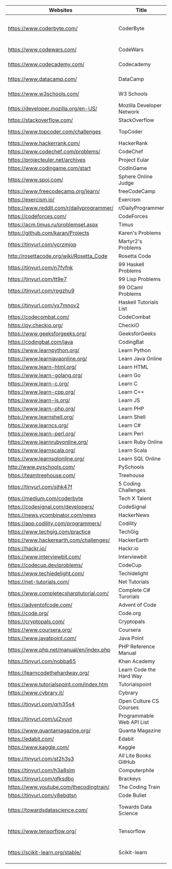 |Websites                                   |Title                    |Tags
|-------------------------------------------|-------------------------|----
|https://www.coderbyte.com/                 |CoderByte                |Interview practice, Coding Challenges
|https://www.codewars.com/                  |CodeWars                 |Coding challenges
|https://www.codecademy.com/                |Codecademy               |Learn programming
|https://www.datacamp.com/                  |DataCamp                 |Learn data science
|https://www.w3schools.com/                 |W3 Schools               |Learn programming
|https://developer.mozilla.org/en-US/       |Mozilla Developer Network|Documentation
|https://stackoverflow.com/                 |StackOverflow            |CS Help
|https://www.topcoder.com/challenges        |TopCoder                 |Coding Challenges
|https://www.hackerrank.com/                |HackerRank               |
|https://www.codechef.com/problems/         |CodeChef                 |
|https://projecteuler.net/archives          |Project Eular            |
|https://www.codingame.com/start            |CodinGame                |
|https://www.spoj.com/                      |Sphere Online Judge      |
|https://www.freecodecamp.org/learn/        |freeCodeCamp             |
|https://exercism.io/                       |Exercism                 |
|https://www.reddit.com/r/dailyprogrammer/  |r/DailyProgrammer        |
|https://codeforces.com/                    |CodeForces               |
|https://acm.timus.ru/problemset.aspx       |Timus                    |
|https://github.com/karan/Projects          |Karen's Problems         |
|https://tinyurl.com/ycrzmjop               |Martyr2's Problems       |
|http://rosettacode.org/wiki/Rosetta_Code   |Rosetta Code             |
|https://tinyurl.com/n7fvfnk                |99 Haskell Problems      |
|https://tinyurl.com/tt9e7                  |99 Lisp Problems         |
|https://tinyurl.com/rpgzhu9                |99 OCaml Problems        |
|https://tinyurl.com/yx7mnov2               |Haskell Tutorials List   |
|https://codecombat.com/                    |CodeCombat               |
|https://py.checkio.org/                    |CheckiO                  |
|https://www.geeksforgeeks.org/             |GeeksforGeeks            |
|https://codingbat.com/java                 |CodingBat                |
|https://www.learnpython.org/               |Learn Python             |
|https://www.learnjavaonline.org/           |Learn Java Online        |
|https://www.learn-html.org/                |Learn HTML               |
|https://www.learn-golang.org/              |Learn Go                 |
|https://www.learn-c.org/                   |Learn C                  |
|https://www.learn-cpp.org/                 |Learn C++                |
|https://www.learn-js.org/                  |Learn JS                 |
|https://www.learn-php.org/                 |Learn PHP                |
|https://www.learnshell.org/                |Learn Shell              |
|https://www.learncs.org/                   |Learn C#                 |
|https://www.learn-perl.org/                |Learn Perl               |
|https://www.learnrubyonline.org/           |Learn Ruby Online        |
|https://www.learnscala.org/                |Learn Scala              |
|https://www.learnsqlonline.org/            |Learn SQL Online         |
|http://www.pyschools.com/                  |PySchools                |
|https://teamtreehouse.com/                 |Treehouse                |
|https://tinyurl.com/sjhk47f                |5 Coding Challenges      |
|https://medium.com/coderbyte               |Tech X Talent            |
|https://codesignal.com/developers/         |CodeSignal               |
|https://news.ycombinator.com/news          |HackerNews               |
|https://app.codility.com/programmers/      |Codility                 |
|https://www.techgig.com/practice           |TechGig                  |
|https://www.hackerearth.com/challenges/    |HackerEarth              |
|https://hackr.io/                          |Hackr.io                 |
|https://www.interviewbit.com/              |Interviewbit             |
|https://codecup.dev/problems/              |CodeCup                  |
|https://www.techiedelight.com/             |Techidelight             |
|https://net-tutorials.com/                 |Net Tutorials            |
|https://www.completecsharptutorial.com/    |Complete C# Turorials    |
|https://adventofcode.com/                  |Advent of Code           |
|https://code.org/                          |Code.org                 |
|https://cryptopals.com/                    |Cryptopals               |
|https://www.coursera.org/                  |Coursera                 |
|https://www.javatpoint.com/                |Java Point               |
|https://www.php.net/manual/en/index.php    |PHP Reference Manual     |
|https://tinyurl.com/nobba65                |Khan Academy             |
|https://learncodethehardway.org/           |Learn Code the Hard Way  |
|https://www.tutorialspoint.com/index.htm   |Tutorialspoint           |
|https://www.cybrary.it/                    |Cybrary                  |
|https://tinyurl.com/qrh35s4                |Open Culture CS Courses  |
|https://tinyurl.com/uj2vuyt                |Programmable Web API List|
|https://www.quantamagazine.org/            |Quanta Magazine          |
|https://edabit.com/                        |Edabit                   |
|https://www.kaggle.com/                    |Kaggle                   |
|https://tinyurl.com/st2h3s3                |All Lite Books GitHub    |
|https://tinyurl.com/h3a8slm                |Computerphile            |
|https://tinyurl.com/qfksdbo                |Brackeys                 |
|https://www.youtube.com/thecodingtrain/    |The Coding Train         |
|https://tinyurl.com/y8ebqtsn               |Code Bullet              |
https://towardsdatascience.com/             |Towards Data Science     |Machine Learning, Data Science
https://www.tensorflow.org/                 |Tensorflow               |Machine Learning, Data Science
https://scikit-learn.org/stable/            |Scikit-learn             |Machine Learning, Data Science
